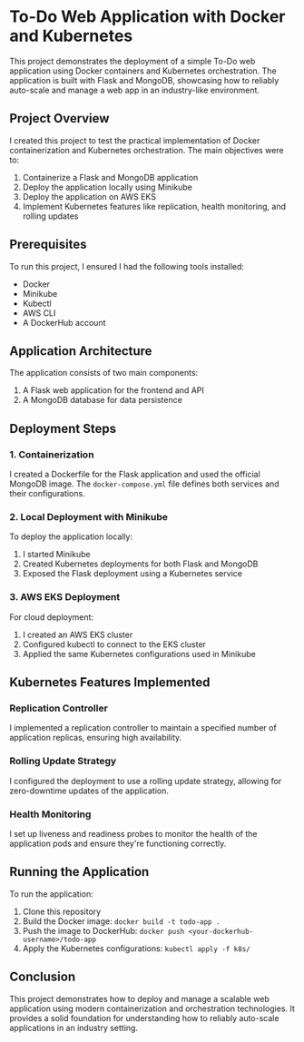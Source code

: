 # To-Do Web Application with Docker and Kubernetes

This project demonstrates the deployment of a simple To-Do web application using Docker containers and Kubernetes orchestration. The application is built with Flask and MongoDB, showcasing how to reliably auto-scale and manage a web app in an industry-like environment.

## Project Overview

I created this project to test the practical implementation of Docker containerization and Kubernetes orchestration. The main objectives were to:

1. Containerize a Flask and MongoDB application
2. Deploy the application locally using Minikube
3. Deploy the application on AWS EKS
4. Implement Kubernetes features like replication, health monitoring, and rolling updates

## Prerequisites

To run this project, I ensured I had the following tools installed:

- Docker
- Minikube
- Kubectl
- AWS CLI
- A DockerHub account

## Application Architecture

The application consists of two main components:

1. A Flask web application for the frontend and API
2. A MongoDB database for data persistence

## Deployment Steps

### 1. Containerization

I created a Dockerfile for the Flask application and used the official MongoDB image. The `docker-compose.yml` file defines both services and their configurations.

### 2. Local Deployment with Minikube

To deploy the application locally:

1. I started Minikube
2. Created Kubernetes deployments for both Flask and MongoDB
3. Exposed the Flask deployment using a Kubernetes service

### 3. AWS EKS Deployment

For cloud deployment:

1. I created an AWS EKS cluster
2. Configured kubectl to connect to the EKS cluster
3. Applied the same Kubernetes configurations used in Minikube

## Kubernetes Features Implemented

### Replication Controller

I implemented a replication controller to maintain a specified number of application replicas, ensuring high availability.

### Rolling Update Strategy

I configured the deployment to use a rolling update strategy, allowing for zero-downtime updates of the application.

### Health Monitoring

I set up liveness and readiness probes to monitor the health of the application pods and ensure they're functioning correctly.

## Running the Application

To run the application:

1. Clone this repository
2. Build the Docker image: `docker build -t todo-app .`
3. Push the image to DockerHub: `docker push <your-dockerhub-username>/todo-app`
4. Apply the Kubernetes configurations: `kubectl apply -f k8s/`

## Conclusion

This project demonstrates how to deploy and manage a scalable web application using modern containerization and orchestration technologies. It provides a solid foundation for understanding how to reliably auto-scale applications in an industry setting.
